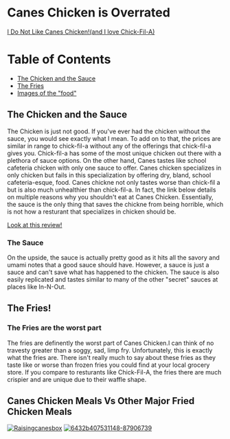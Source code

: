 # Canes Chicken is Overrated

<html>


<head>
 
</head>


<body>
 <nav>
   <a href="./index.html">I Do Not Like Canes Chicken!(and I love Chick-Fil-A) </a>
 </nav>
 <h1>Table of Contents</h1>
 <nav>
   <ul>
     <li><a href="#introduction">The Chicken and the Sauce</a></li>
     <li><a href="#habitat">The Fries</a></li>
     <li><a href="#media">Images of the "food"</a></li>
   </ul>
 </nav>
 <div id="introduction">
   <h2>The Chicken and the Sauce</h2>
   <p> The Chicken is just not good. If you've ever had the chicken without the sauce, you would see exactly what I mean. To add on to that, the prices are similar in range to chick-fil-a without any of the offerings that chick-fil-a gives you. Chick-fil-a has some of the most unique chicken out there with a plethora of sauce options. On the other hand, Canes tastes like school cafeteria chicken with only one sauce to offer. Canes chicken specializes in only chicken but fails in this specialization by offering dry, bland, school cafeteria-esque, food. Canes chickne not only tastes worse than chick-fil a but is also much unhealthier than chick-fil-a. In fact, the link below details on multiple reasons why you shouldn't eat at Canes Chicken. Essentially, the sauce is the only thing that saves the chickne from being horrible, which is not how a resturant that specializes in chicken should be.   </p>
   <a href="https://www.mashed.com/472294/why-you-should-think-twice-before-eating-at-raising-canes/" target="_blank">Look at this review!</a>
  
   <h3>The Sauce</h3>
   <p> On the upside, the sauce is actually pretty good as it hits all the savory and umami notes that a good sauce should have. However, a sauce is just a sauce and can't save what has happened to the chicken. The sauce is also easily replicated and tastes similar to many of the other "secret" sauces at places like In-N-Out.  </p>
 </div>
 <div id="habitat">
   <h2>The Fries!</h2>
   <h3>The Fries are the worst part</h3>
   <p>The fries are definently the worst part of Canes Chicken.I can think of no travesty greater than a soggy, sad, limp fry. Unfortunately, this is exactly what the fries are. There isn't really much to say about these fries as they taste like or worse than frozen fries you could find at your local grocery store. If you compare to resturants like Chick-Fil-A, the fries there are much crispier and are unique due to their waffle shape. </p>
 </div>
 <div id="media">
   <h2>Canes Chicken Meals Vs Other Major Fried Chicken Meals</h2>
<a href="https://ibb.co/wytryGC"><img src="https://i.ibb.co/1ZcJZyK/Raisingcanesbox.jpg" alt="Raisingcanesbox" border="0"></a>
  <a href="https://ibb.co/Smr1QSM"><img src="https://i.ibb.co/pKysWqM/6432b407531148-87906739.webp" alt="6432b407531148-87906739" border="0"></a>
 </div>
</body>


</html>



